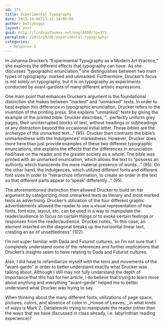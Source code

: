 ```yaml
---
id: 375
title: Experimental Typography
date: 2015-10-06T13:32:34+00:00
author: betsyboggs
layout: post
guid: http://lindsaythomas.net/engl4600/?p=375
permalink: /2015/10/06/experimental-typography/
categories:
  - Response 5
---
```

In Johanna Drucker&#8217;s &#8220;Experimental Typography as a Modern Art Practice,&#8221; she explores the different effects that typography can have. As she discusses &#8220;typographic enunciation,&#8221; she distinguishes between two main types of typography: marked and unmarked. Furthermore, Drucker&#8217;s focus is not solely on typography, but it is on typography as experiments conducted by avant-gardists of many different artistic expressions.

One main point that enhances Drucker&#8217;s argument is the foundational distinction she makes between &#8220;marked&#8221; and &#8220;unmarked&#8221; texts. In order to best explain this difference in typographic enunciation, Drucker refers to the invention of the printing press. She explains &#8220;unmarked&#8221; texts by giving the example of the printed bible. Drucker describes, &#8220;&#8230;perfectly uniform grey pages, their uninterrupted blocks of text, without headings or subheadings or any distraction beyond the occasional initial letter. These bibles are the archetype of the unmarked text&#8230;&#8221; (95). Drucker then contrasts the bible&#8217;s unmarkedness with the Indulgences&#8217; markedness. However, Drucker does more here than just provide examples of these two different typographic enunciations, she explains the effects that the differences in enunciation had/have on the reader and the greater society as a whole. The bible was printed with an unmarked enunciation, which allows the text to &#8220;possess an authority which transcends the mere material presence of words&#8230;&#8221; (95). On the other hand, the Indulgences, which utilized different fonts and different font sizes in order to &#8220;hierarchize information, to create an order in the text so that different parts appear to &#8216;speak&#8217; differently&#8230;&#8221; (95).

The aforementioned distinction then allowed Drucker to build on her argument by categorizing most unmarked texts as literary and most marked texts as advertising. Drucker&#8217;s utilization of the four different graphic advertisements allowed the reader to see a visual representation of how fonts, font size, layout, etc. can be used in a way to manipulate the reader/audience to focus on certain things or to evoke certain feelings or responses from the reader/audience. Drucker notes, &#8220;In this case, an element inserted on the diagonal breaks up the horizontal linear text, creating an air of unsettledness&#8221; (102).

I&#8217;m not super familiar with Dada and Futurist cultures, so I&#8217;m not sure that I completely understand some of the references and further implications that Drucker&#8217;s insights seem to have relating to Dada and Futurist cultures.

Also, I did have to refamiliarize myself with the term and movements of the &#8220;avant-garde&#8221; in order to better understand exactly what Drucker was talking about. Although I still may not fully understand the depth of importance that this has for her article, I do believe that trying to learn more about anything and everything &#8220;avant-garde&#8221; helped me to better understand what Drucker was trying to say.

When thinking about the many different fonts, utilizations of page space, pictures, colors, and absence of color in _House of Leaves, _in what kinds of ways is Mark Z. Danielewski trying to manipulate the reader (other than the ways that we have discussed in class already, i.e. labyrinthian reading experience)?